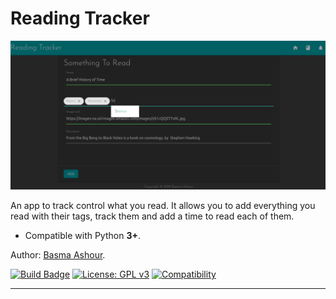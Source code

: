 # Reading Tracker

![reading-tracker](imgs/RC.png)


An app to track control what you read.
It allows you to add everything you read with their tags, track them and add a time to read each of them.

- Compatible with Python **3+**.


Author: [Basma Ashour](mailto:basmaashouur@gmail.com).

[![Build Badge](https://travis-ci.org/k4m4/kickthemout.svg?branch=master)](https://github.com/basmaashouur/reading-tracker)
[![License: GPL v3](https://img.shields.io/badge/License-GPL%20v3-blue.svg)](https://github.com/basmaashouur/reading-tracker/blob/master/LICENSE)
[![Compatibility](https://img.shields.io/badge/python-3-brightgreen.svg)](https://github.com/basmaashouur/reading-tracker)

---
